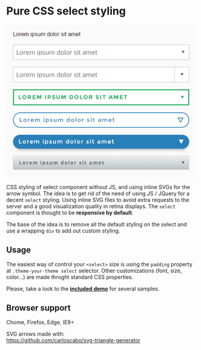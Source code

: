 # Pure CSS select styling

<img src="pure-css-select-style.png" alt="">

CSS styling of select component without JS, and using inline SVGs for the arrow symbol. The idea is to get rid of the need of using JS / JQuery for a decent `select` styling. Using inline SVG files to avoid extra requests to the server and a good visualization quality in retina displays. The `select` component is thought to be **responsive by default**.

The base of the idea is to remove all the default styling on the select and use a wrapping `div` to add out custom styling.

## Usage
The easiest way of control your `<select>` size is using the `padding` property at `.theme-your-theme select` selector. Other customizations (font, size, color...) are made throght standard CSS properties.

Please, take a look to the [**included demo**](https://htmlpreview.github.io/?https://github.com/carloscabo/pure-css-select-style/blob/master/index.html) for several samples.

## Browser support
Chome, Firefox, Edge, IE9+

SVG arrows made with:  
<https://github.com/carloscabo/svg-triangle-generator>

